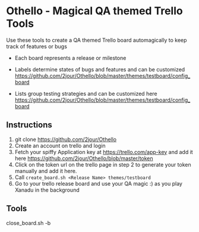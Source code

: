 # Othello - Magical QA themed Trello Tools 

Use these tools to create a QA themed Trello board automagically to keep track of features or bugs

* Each board represents a release or milestone

* Labels determine states of bugs and features and can be customized https://github.com/2jour/Othello/blob/master/themes/testboard/config_board

* Lists group testing strategies and can be customized here https://github.com/2jour/Othello/blob/master/themes/testboard/config_board



## Instructions

1. git clone https://github.com/2jour/Othello 
2. Create an account on trello and login
2. Fetch your spiffy Application key at https://trello.com/app-key and add it here https://github.com/2jour/Othello/blob/master/token
3. Click on the token url on the trello page in step 2 to generate your token manually and add it here.
4. Call ```create_board.sh <Release Name> themes/testboard```
5. Go to your trello release board and use your QA magic  :) as you play Xanadu in the background


## Tools

close_board.sh -b <BOARDNAME>

